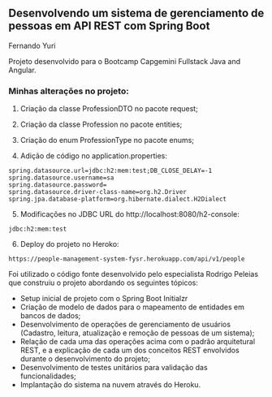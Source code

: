 <h2>Desenvolvendo um sistema de gerenciamento de pessoas em API REST com Spring Boot</h2>

Fernando Yuri

Projeto desenvolvido para o Bootcamp Capgemini Fullstack Java and Angular.

<h3>Minhas alterações no projeto:</h3>

1. Criação da classe ProfessionDTO no pacote request;

2. Criação da classe Profession no pacote entities;

3. Criação do enum ProfessionType no pacote enums;

4. Adição de código no application.properties:
```
spring.datasource.url=jdbc:h2:mem:test;DB_CLOSE_DELAY=-1
spring.datasource.username=sa
spring.datasource.password=
spring.datasource.driver-class-name=org.h2.Driver
spring.jpa.database-platform=org.hibernate.dialect.H2Dialect
```
5. Modificações no JDBC URL do http://localhost:8080/h2-console:
```
jdbc:h2:mem:test
```

6. Deploy do projeto no Heroko:
```
https://people-management-system-fysr.herokuapp.com/api/v1/people
```

Foi utilizado o código fonte desenvolvido pelo especialista Rodrigo Peleias que construiu o projeto abordando os seguintes tópicos:

* Setup inicial de projeto com o Spring Boot Initialzr 
* Criação de modelo de dados para o mapeamento de entidades em bancos de dados;
* Desenvolvimento de operações de gerenciamento de usuários (Cadastro, leitura, atualização e remoção de pessoas de um sistema);
* Relação de cada uma das operações acima com o padrão arquitetural REST, e a explicação de cada um dos conceitos REST envolvidos durante o desenvolvimento do projeto;
* Desenvolvimento de testes unitários para validação das funcionalidades;
* Implantação do sistema na nuvem através do Heroku.
